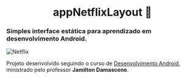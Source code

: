 <center><h1>appNetflixLayout 📱</h1></center>

<h3>Simples interface estática para aprendizado em desenvolvimento Android.</h3>


<img src="https://i.ibb.co/Kxj37C6/Netflix.png" alt="Netflix">

<p>Projeto desenvolvido seguindo o curso de <a href="https://www.udemy.com/course/curso-completo-do-desenvolvedor-android/">Desenvolvimento Android</a>, ministrado pelo professor <b>Jamilton Damasceno</b>.



